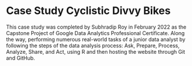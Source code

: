 # Case Study Cyclistic Divvy Bikes

This case study was completed by Subhradip Roy in February 2022 as the Capstone Project of Google Data Analytics Professional Certificate. Along the way, performing numerous real-world tasks of a junior data analyst by following the steps of the data analysis process: Ask, Prepare, Process, Analyze, Share, and Act, using R and then hosting the website through Git and GitHub.